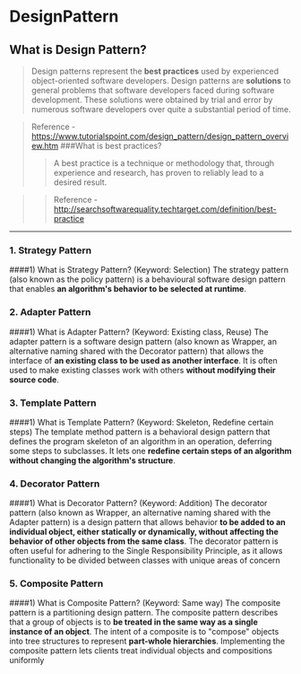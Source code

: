 # DesignPattern

## What is Design Pattern?
> Design patterns represent the **best practices** used by experienced object-oriented software developers. Design patterns are **solutions** to general problems that software developers faced during software development. These solutions were obtained by trial and error by numerous software developers over quite a substantial period of time.

> Reference - https://www.tutorialspoint.com/design_pattern/design_pattern_overview.htm
> ###What is best practices?
>> A best practice is a technique or methodology that, through experience and research, has proven to reliably lead to a desired result.

>> Reference - http://searchsoftwarequality.techtarget.com/definition/best-practice


***


### 1. Strategy Pattern
####1) What is Strategy Pattern? (Keyword: Selection)
The strategy pattern (also known as the policy pattern) is a behavioural software design pattern that enables **an algorithm's behavior to be selected at runtime**.

### 2. Adapter Pattern
####1) What is Adapter Pattern? (Keyword: Existing class, Reuse)
The adapter pattern is a software design pattern (also known as Wrapper, an alternative naming shared with the Decorator pattern) that allows the interface of **an existing class to be used as another interface**. It is often used to make existing classes work with others **without modifying their source code**.

### 3. Template Pattern
####1) What is Template Pattern? (Keyword: Skeleton, Redefine certain steps)
The template method pattern is a behavioral design pattern that defines the program skeleton of an algorithm in an operation, deferring some steps to subclasses. It lets one **redefine certain steps of an algorithm without changing the algorithm's structure**.

### 4. Decorator Pattern
####1) What is Decorator Pattern? (Keyword: Addition)
The decorator pattern (also known as Wrapper, an alternative naming shared with the Adapter pattern) is a design pattern that allows behavior **to be added to an individual object, either statically or dynamically, without affecting the behavior of other objects from the same class**. The decorator pattern is often useful for adhering to the Single Responsibility Principle, as it allows functionality to be divided between classes with unique areas of concern

### 5. Composite Pattern
####1) What is Composite Pattern? (Keyword: Same way)
The composite pattern is a partitioning design pattern. The composite pattern describes that a group of objects is to **be treated in the same way as a single instance of an object**. The intent of a composite is to "compose" objects into tree structures to represent **part-whole hierarchies**. Implementing the composite pattern lets clients treat individual objects and compositions uniformly

